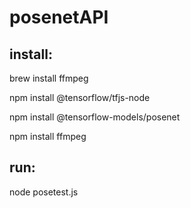 posenetAPI
===
install:
---
brew install ffmpeg

npm install @tensorflow/tfjs-node

npm install @tensorflow-models/posenet

npm install ffmpeg

run:
---
node posetest.js
